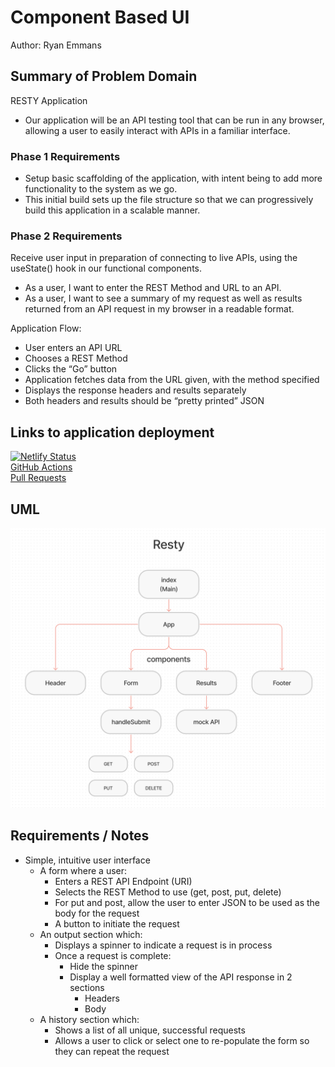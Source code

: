 # Component Based UI

Author: Ryan Emmans

## Summary of Problem Domain

RESTY Application

- Our application will be an API testing tool that can be run in any browser, allowing a user to easily interact with APIs in a familiar interface.

### **Phase 1 Requirements**

- Setup basic scaffolding of the application, with intent being to add more functionality to the system as we go.
- This initial build sets up the file structure so that we can progressively build this application in a scalable manner.

### **Phase 2 Requirements**

Receive user input in preparation of connecting to live APIs, using the useState() hook in our functional components.

- As a user, I want to enter the REST Method and URL to an API.
- As a user, I want to see a summary of my request as well as results returned from an API request in my browser in a readable format.

Application Flow:

- User enters an API URL
- Chooses a REST Method
- Clicks the “Go” button
- Application fetches data from the URL given, with the method specified
- Displays the response headers and results separately
- Both headers and results should be “pretty printed” JSON

## Links to application deployment

[![Netlify Status](https://api.netlify.com/api/v1/badges/d58ff022-7ce6-420e-b35a-385968f46a2f/deploy-status)](https://app.netlify.com/sites/ryanemmans-resty/deploys)  
[GitHub Actions](https://github.com/ryanemmans/resty/actions)  
[Pull Requests](https://github.com/ryanemmans/resty/pulls?q=is%3Apr+is%3Aclosed)

## UML

![resty-phase1.png](./img/resty-phase1.png)

## Requirements / Notes

- Simple, intuitive user interface
  - A form where a user:
    - Enters a REST API Endpoint (URI)
    - Selects the REST Method to use (get, post, put, delete)
    - For put and post, allow the user to enter JSON to be used as the body for the request
    - A button to initiate the request
  - An output section which:
    - Displays a spinner to indicate a request is in process
    - Once a request is complete:
      - Hide the spinner
      - Display a well formatted view of the API response in 2 sections
        - Headers
        - Body
  - A history section which:
    - Shows a list of all unique, successful requests
    - Allows a user to click or select one to re-populate the form so they can repeat the request
